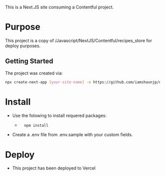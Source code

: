 This is a Next.JS site consuming a Contentful project.

# Purpose
This project is a copy of /Javascript/NextJS/Contentful/recipes_store for deploy purposes.

## Getting Started
The project was created via:
```bash
npx create-next-app [your-site-name] -e https://github.com/iamshaunjp/next-contentful/tree/lesson-1-starter-site
```

# Install
- Use the folowing to install requered packages:
    - ```bash
        npm install
        ```
- Create a .env file from .env.sample with your custom fields.

# Deploy
- This project has been deployed to Vercel